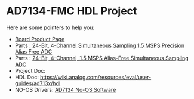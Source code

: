 # AD7134-FMC HDL Project

Here are some pointers to help you:
  * [Board Product Page](https://www.analog.com/eval-ad7134fmcz)
  * Parts : [24-Bit, 4-Channel Simultaneous Sampling 1.5 MSPS Precision Alias Free ADC](https://www.analog.com/ad7134)
  * Parts : [24-Bit, 4-Channel, 1.5 MSPS Alias-Free Simultaneous Sampling ADC](https://www.analog.com/ad4134)
  * Project Doc: 
  * HDL Doc: https://wiki.analog.com/resources/eval/user-guides/ad713x/hdl
  * NO-OS Drivers: [AD7134 No-OS Software](https://wiki.analog.com/resources/tools-software/uc-drivers/ad713x)
